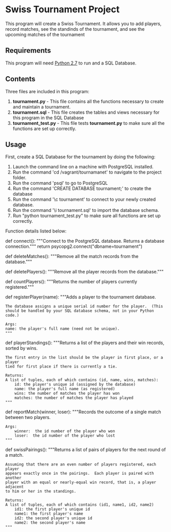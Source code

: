 # Swiss Tournament Project

This program will create a Swiss Tournament.
It allows you to add players, record matches, see the standinds of the tournament, and see the upcoming matches of the tournament

## Requirements
This program will need [Python 2.7](https://www.python.org/downloads/) to run and a SQL Database.

## Contents
Three files are included in this program:
1. **tournament.py** - This file contains all the functions necessary to create and maintain a tournament.
2. **tournament.sql** - This file creates the tables and views necessary for this program in the SQL Database
3. **tournament_test.py** - This file tests **tournament.py** to make sure all the functions are set up correctly.

## Usage
First, create a SQL Database for the tournament by doing the following:
1. Launch the command line on a machine with PostgreSQL installed.
2. Run the command 'cd /vagrant/tournamanet' to navigate to the project folder.
3. Run the command 'psql' to go to PostgreSQL
4. Run the command 'CREATE DATABASE tournament;' to create the database
5. Run the command '\c tournament' to connect to your newly created database.
6. Run the command '\i tournament.sql' to import the database schema.
7. Run "python tournament_test.py" to make sure all functions are set up correctly.

Function details listed below:

def connect():
	"""Connect to the PostgreSQL database.  Returns a database connection."""
	return psycopg2.connect("dbname=tournament")


def deleteMatches():
	"""Remove all the match records from the database."""

def deletePlayers():
	"""Remove all the player records from the database."""

def countPlayers():
	"""Returns the number of players currently registered."""
	
def registerPlayer(name):
	"""Adds a player to the tournament database.
  
	The database assigns a unique serial id number for the player.  (This
	should be handled by your SQL database schema, not in your Python code.)
  
	Args:
	name: the player's full name (need not be unique).
	"""


def playerStandings():
	"""Returns a list of the players and their win records, sorted by wins.

	The first entry in the list should be the player in first place, or a player
	tied for first place if there is currently a tie.

	Returns:
	A list of tuples, each of which contains (id, name, wins, matches):
        id: the player's unique id (assigned by the database)
        name: the player's full name (as registered)
        wins: the number of matches the player has won
        matches: the number of matches the player has played
	"""

def reportMatch(winner, loser):
	"""Records the outcome of a single match between two players.

	Args:
		winner:  the id number of the player who won
		loser:  the id number of the player who lost
	"""
 
 
def swissPairings():
	"""Returns a list of pairs of players for the next round of a match.
 
	Assuming that there are an even number of players registered, each player
	appears exactly once in the pairings.  Each player is paired with another
	player with an equal or nearly-equal win record, that is, a player adjacent
	to him or her in the standings.
  
	Returns:
	A list of tuples, each of which contains (id1, name1, id2, name2)
		id1: the first player's unique id
        name1: the first player's name
        id2: the second player's unique id
        name2: the second player's name
    """